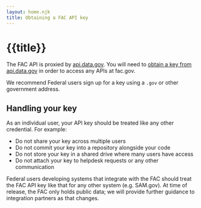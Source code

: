 ```yaml
---
layout: home.njk
title: Obtaining a FAC API key
---
```


# {{title}}

The FAC API is proxied by [api.data.gov](https://api.data.gov/). You will need to [obtain a key from api.data.gov](https://api.data.gov/signup/) in order to access any APIs at fac.gov.

We recommend Federal users sign up for a key using a `.gov` or other government address.

## Handling your key

As an individual user, your API key should be treated like any other credential. For example:

* Do not share your key across multiple users
* Do not commit your key into a repository alongside your code
* Do not store your key in a shared drive where many users have access
* Do not attach your key to helpdesk requests or any other communication

Federal users developing systems that integrate with the FAC should treat the FAC API key like that for any other system (e.g. SAM.gov). At time of release, the FAC only holds public data; we will provide further guidance to integration partners as that changes.